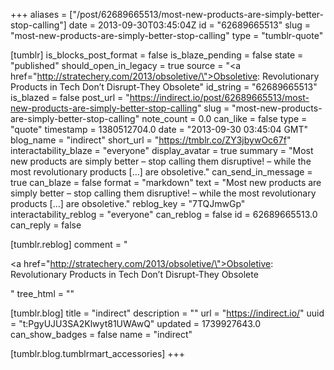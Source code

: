 +++
aliases = ["/post/62689665513/most-new-products-are-simply-better-stop-calling"]
date = 2013-09-30T03:45:04Z
id = "62689665513"
slug = "most-new-products-are-simply-better-stop-calling"
type = "tumblr-quote"

[tumblr]
is_blocks_post_format = false
is_blaze_pending = false
state = "published"
should_open_in_legacy = true
source = "<a href=\"http://stratechery.com/2013/obsoletive/\">Obsoletive: Revolutionary Products in Tech Don&rsquo;t Disrupt-They Obsolete</a>"
id_string = "62689665513"
is_blazed = false
post_url = "https://indirect.io/post/62689665513/most-new-products-are-simply-better-stop-calling"
slug = "most-new-products-are-simply-better-stop-calling"
note_count = 0.0
can_like = false
type = "quote"
timestamp = 1380512704.0
date = "2013-09-30 03:45:04 GMT"
blog_name = "indirect"
short_url = "https://tmblr.co/ZY3jbywOc67f"
interactability_blaze = "everyone"
display_avatar = true
summary = "Most new products are simply better – stop calling them disruptive! – while the most revolutionary products […] are obsoletive."
can_send_in_message = true
can_blaze = false
format = "markdown"
text = "Most new products are simply better – stop calling them disruptive! – while the most revolutionary products […] are obsoletive."
reblog_key = "7TQJmwGp"
interactability_reblog = "everyone"
can_reblog = false
id = 62689665513.0
can_reply = false

[tumblr.reblog]
comment = "<p><a href=\"http://stratechery.com/2013/obsoletive/\">Obsoletive: Revolutionary Products in Tech Don’t Disrupt-They Obsolete</a></p>"
tree_html = ""

[tumblr.blog]
title = "indirect"
description = ""
url = "https://indirect.io/"
uuid = "t:PgyUJU3SA2Klwyt81UWAwQ"
updated = 1739927643.0
can_show_badges = false
name = "indirect"

[tumblr.blog.tumblrmart_accessories]
+++
